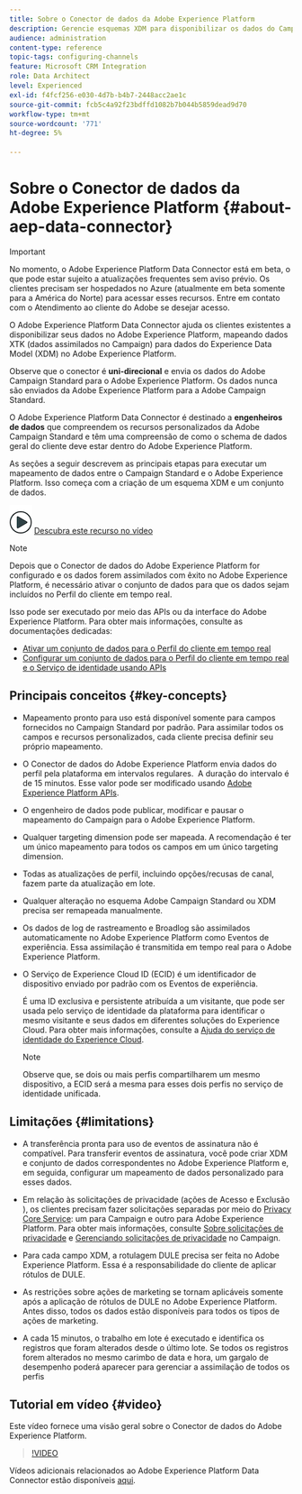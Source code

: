 ```yaml
---
title: Sobre o Conector de dados da Adobe Experience Platform
description: Gerencie esquemas XDM para disponibilizar os dados do Campaign Standard no Adobe Experience Platform.
audience: administration
content-type: reference
topic-tags: configuring-channels
feature: Microsoft CRM Integration
role: Data Architect
level: Experienced
exl-id: f4fcf256-e030-4d7b-b4b7-2448acc2ae1c
source-git-commit: fcb5c4a92f23bdffd1082b7b044b5859dead9d70
workflow-type: tm+mt
source-wordcount: '771'
ht-degree: 5%

---
```


# Sobre o Conector de dados da Adobe Experience Platform {#about-aep-data-connector}

>[!IMPORTANT]
>
>No momento, o Adobe Experience Platform Data Connector está em beta, o que pode estar sujeito a atualizações frequentes sem aviso prévio. Os clientes precisam ser hospedados no Azure (atualmente em beta somente para a América do Norte) para acessar esses recursos. Entre em contato com o Atendimento ao cliente do Adobe se desejar acesso.

O Adobe Experience Platform Data Connector ajuda os clientes existentes a disponibilizar seus dados no Adobe Experience Platform, mapeando dados XTK (dados assimilados no Campaign) para dados do Experience Data Model (XDM) no Adobe Experience Platform.

Observe que o conector é **uni-direcional** e envia os dados do Adobe Campaign Standard para o Adobe Experience Platform. Os dados nunca são enviados da Adobe Experience Platform para a Adobe Campaign Standard.

O Adobe Experience Platform Data Connector é destinado a **engenheiros de dados** que compreendem os recursos personalizados da Adobe Campaign Standard e têm uma compreensão de como o schema de dados geral do cliente deve estar dentro do Adobe Experience Platform.

As seções a seguir descrevem as principais etapas para executar um mapeamento de dados entre o Campaign Standard e o Adobe Experience Platform. Isso começa com a criação de um esquema XDM e um conjunto de dados.

![](assets/do-not-localize/how-to-video.png) [Descubra este recurso no vídeo](#video)

>[!NOTE]
>Depois que o Conector de dados do Adobe Experience Platform for configurado e os dados forem assimilados com êxito no Adobe Experience Platform, é necessário ativar o conjunto de dados para que os dados sejam incluídos no Perfil do cliente em tempo real.
>
>Isso pode ser executado por meio das APIs ou da interface do Adobe Experience Platform. Para obter mais informações, consulte as documentações dedicadas:
>
>* [Ativar um conjunto de dados para o Perfil do cliente em tempo real](https://experienceleague.adobe.com/docs/experience-platform/rtcdp/datasets/dataset.html)
>* [Configurar um conjunto de dados para o Perfil do cliente em tempo real e o Serviço de identidade usando APIs](https://experienceleague.adobe.com/docs/experience-platform/catalog/api/getting-started.html)


## Principais conceitos {#key-concepts}

* Mapeamento pronto para uso está disponível somente para campos fornecidos no Campaign Standard por padrão. Para assimilar todos os campos e recursos personalizados, cada cliente precisa definir seu próprio mapeamento.

* O Conector de dados do Adobe Experience Platform envia dados do perfil pela plataforma em intervalos regulares. &#x200B; A duração do intervalo é de 15 minutos. Esse valor pode ser modificado usando [Adobe Experience Platform APIs](https://experienceleague.adobe.com/docs/experience-platform/ingestion/home.html).

* O engenheiro de dados pode publicar, modificar e pausar o mapeamento do Campaign para o Adobe Experience Platform.

* Qualquer targeting dimension pode ser mapeada. A recomendação é ter um único mapeamento para todos os campos em um único targeting dimension.

* Todas as atualizações de perfil, incluindo opções/recusas de canal, fazem parte da atualização em lote.

* Qualquer alteração no esquema Adobe Campaign Standard ou XDM precisa ser remapeada manualmente. &#x200B;

* Os dados de log de rastreamento e Broadlog são assimilados automaticamente no Adobe Experience Platform como Eventos de experiência. Essa assimilação é transmitida em tempo real para o Adobe Experience Platform.

* O Serviço de Experience Cloud ID (ECID) é um identificador de dispositivo enviado por padrão com os Eventos de experiência.

   É uma ID exclusiva e persistente atribuída a um visitante, que pode ser usada pelo serviço de identidade da plataforma para identificar o mesmo visitante e seus dados em diferentes soluções do Experience Cloud. Para obter mais informações, consulte a [Ajuda do serviço de identidade do Experience Cloud](https://experienceleague.adobe.com/docs/id-service/using/home.html?lang=pt-BR).

   >[!NOTE]
   >
   >Observe que, se dois ou mais perfis compartilharem um mesmo dispositivo, a ECID será a mesma para esses dois perfis no serviço de identidade unificada.

## Limitações {#limitations}

* A transferência pronta para uso de eventos de assinatura não é compatível. Para transferir eventos de assinatura, você pode criar XDM e conjunto de dados correspondentes no Adobe Experience Platform e, em seguida, configurar um mapeamento de dados personalizado para esses dados.

* Em relação às solicitações de privacidade (ações de Acesso e Exclusão ), os clientes precisam fazer solicitações separadas por meio do [Privacy Core Service](https://experienceleague.adobe.com/docs/experience-platform/privacy/home.html#how-to-use-privacy-service-to-manage-privacy-job-requests): um para Campaign e outro para Adobe Experience Platform. Para obter mais informações, consulte [Sobre solicitações de privacidade](https://experienceleague.adobe.com/docs/campaign-standard/using/getting-started/privacy/privacy-requests.html?lang=pt-BR#getting-started) e [Gerenciando solicitações de privacidade](https://helpx.adobe.com/br/campaign/kb/acs-privacy.html#ManagingPrivacyRequests) no Campaign.

* Para cada campo XDM, a rotulagem DULE precisa ser feita no Adobe Experience Platform. Essa é a responsabilidade do cliente de aplicar rótulos de DULE.

* As restrições sobre ações de marketing se tornam aplicáveis somente após a aplicação de rótulos de DULE no Adobe Experience Platform. Antes disso, todos os dados estão disponíveis para todos os tipos de ações de marketing.

* A cada 15 minutos, o trabalho em lote é executado e identifica os registros que foram alterados desde o último lote. Se todos os registros forem alterados no mesmo carimbo de data e hora, um gargalo de desempenho poderá aparecer para gerenciar a assimilação de todos os perfis

## Tutorial em vídeo {#video}

Este vídeo fornece uma visão geral sobre o Conector de dados do Adobe Experience Platform.

>[!VIDEO](https://video.tv.adobe.com/v/27304?quality=12&captions=eng)

Vídeos adicionais relacionados ao Adobe Experience Platform Data Connector estão disponíveis [aqui](https://experienceleague.adobe.com/docs/campaign-learn/campaign-standard-tutorials/administrating/adobe-experience-platform-data-connector/understanding-the-adobe-experience-platform-data-connector.html).
